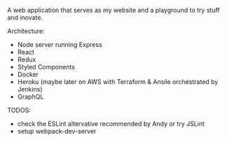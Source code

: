 A web application that serves as my website and a playground to try stuff and inovate.

Architecture:

- Node server running Express
- React 
- Redux
- Styled Components
- Docker
- Heroku (maybe later on AWS with Terraform & Ansile orchestrated by Jenkins)
- GraphQL

TODOS: 

- check the ESLint altervative recommended by Andy or try JSLint
- setup webpack-dev-server

